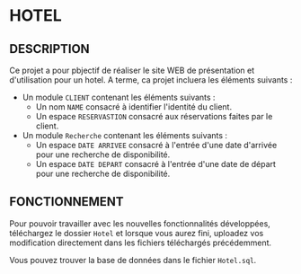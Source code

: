 # HOTEL

## DESCRIPTION

Ce projet a pour pbjectif de réaliser le site WEB de présentation et d'utilisation pour un hotel.
A terme, ca projet incluera les éléments suivants :

- Un module `CLIENT` contenant les éléments suivants :
  - Un nom `NAME` consacré à identifier l'identité du client.
  - Un espace `RESERVASTION` consacré aux réservations faites par le client.
- Un module `Recherche` contenant les éléments suivants :
  - Un espace `DATE ARRIVEE` consacré à l'entrée d'une date d'arrivée pour une recherche de disponibilité.
  - Un espace `DATE DEPART` consacré à l'entrée d'une date de départ pour une recherche de disponibilité.

## FONCTIONNEMENT

Pour pouvoir travailler avec les nouvelles fonctionnalités développées, téléchargez le dossier `Hotel` et lorsque vous aurez fini, uploadez vos modification directement dans les fichiers téléchargés précédemment.

Vous pouvez trouver la base de données dans le fichier `Hotel.sql`.
